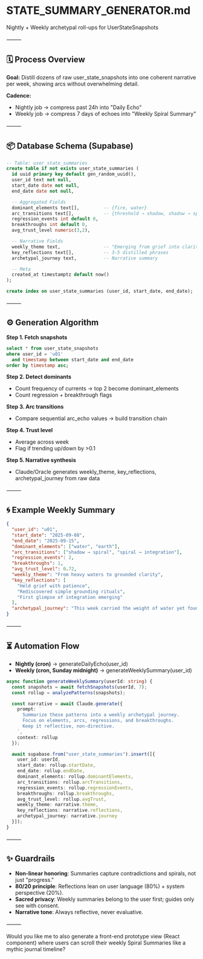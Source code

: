 # STATE_SUMMARY_GENERATOR.md

Nightly + Weekly archetypal roll-ups for UserStateSnapshots

⸻

## 🗓 Process Overview

**Goal:**
Distill dozens of raw user_state_snapshots into one coherent narrative per week, showing arcs without overwhelming detail.

**Cadence:**
- Nightly job → compress past 24h into "Daily Echo"
- Weekly job → compress 7 days of echoes into "Weekly Spiral Summary"

⸻

## 📦 Database Schema (Supabase)

```sql
-- Table: user_state_summaries
create table if not exists user_state_summaries (
  id uuid primary key default gen_random_uuid(),
  user_id text not null,
  start_date date not null,
  end_date date not null,

  -- Aggregated Fields
  dominant_elements text[],         -- {fire, water}
  arc_transitions text[],           -- {threshold → shadow, shadow → spiral}
  regression_events int default 0,
  breakthroughs int default 0,
  avg_trust_level numeric(3,2),

  -- Narrative Fields
  weekly_theme text,                -- "Emerging from grief into clarity"
  key_reflections text[],           -- 3-5 distilled phrases
  archetypal_journey text,          -- Narrative summary

  -- Meta
  created_at timestamptz default now()
);

create index on user_state_summaries (user_id, start_date, end_date);
```

⸻

## ⚙️ Generation Algorithm

**Step 1. Fetch snapshots**

```sql
select * from user_state_snapshots
where user_id = 'u01'
  and timestamp between start_date and end_date
order by timestamp asc;
```

**Step 2. Detect dominants**
- Count frequency of currents → top 2 become dominant_elements
- Count regression + breakthrough flags

**Step 3. Arc transitions**
- Compare sequential arc_echo values → build transition chain

**Step 4. Trust level**
- Average across week
- Flag if trending up/down by >0.1

**Step 5. Narrative synthesis**
- Claude/Oracle generates weekly_theme, key_reflections, archetypal_journey from raw data

⸻

## 🌀 Example Weekly Summary

```json
{
  "user_id": "u01",
  "start_date": "2025-09-08",
  "end_date": "2025-09-15",
  "dominant_elements": ["water", "earth"],
  "arc_transitions": ["shadow → spiral", "spiral → integration"],
  "regression_events": 2,
  "breakthroughs": 1,
  "avg_trust_level": 0.72,
  "weekly_theme": "From heavy waters to grounded clarity",
  "key_reflections": [
    "Held grief with patience",
    "Rediscovered simple grounding rituals",
    "First glimpse of integration emerging"
  ],
  "archetypal_journey": "This week carried the weight of water yet found its balance in earth. Shadows resurfaced not as setbacks, but as reminders of depth. The spiral brought both regression and a breakthrough, teaching that healing is cyclical. Trust grew quietly, steady as soil."
}
```

⸻

## ⏳ Automation Flow

- **Nightly (cron)** → generateDailyEcho(user_id)
- **Weekly (cron, Sunday midnight)** → generateWeeklySummary(user_id)

```typescript
async function generateWeeklySummary(userId: string) {
  const snapshots = await fetchSnapshots(userId, 7);
  const rollup = analyzePatterns(snapshots);

  const narrative = await Claude.generate({
    prompt: `
      Summarize these patterns into a weekly archetypal journey.
      Focus on elements, arcs, regressions, and breakthroughs.
      Keep it reflective, non-directive.
    `,
    context: rollup
  });

  await supabase.from("user_state_summaries").insert([{
    user_id: userId,
    start_date: rollup.startDate,
    end_date: rollup.endDate,
    dominant_elements: rollup.dominantElements,
    arc_transitions: rollup.arcTransitions,
    regression_events: rollup.regressionEvents,
    breakthroughs: rollup.breakthroughs,
    avg_trust_level: rollup.avgTrust,
    weekly_theme: narrative.theme,
    key_reflections: narrative.reflections,
    archetypal_journey: narrative.journey
  }]);
}
```

⸻

## ✨ Guardrails

- **Non-linear honoring**: Summaries capture contradictions and spirals, not just "progress."
- **80/20 principle**: Reflections lean on user language (80%) + system perspective (20%).
- **Sacred privacy**: Weekly summaries belong to the user first; guides only see with consent.
- **Narrative tone**: Always reflective, never evaluative.

⸻

Would you like me to also generate a front-end prototype view (React component) where users can scroll their weekly Spiral Summaries like a mythic journal timeline?